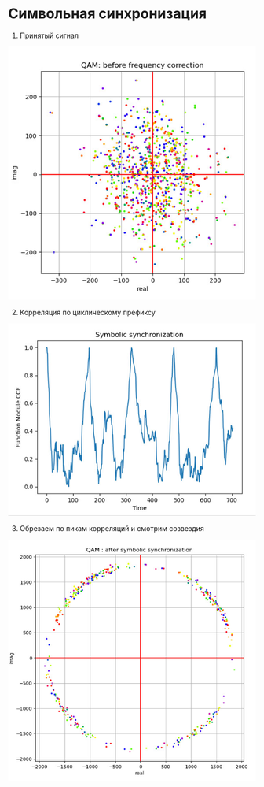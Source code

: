 # Символьная синхронизация

1. Принятый сигнал 

<img src = "photo\befor.jpg">

2. Корреляция по циклическому префиксу

<img src = "photo\photo_2024-10-19_01-24-33.jpg">

3. Обрезаем по пикам корреляций и смотрим созвездия

<img src = "photo\symbol.jpg">



